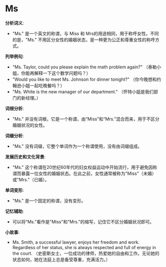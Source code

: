 # Ms

**分析词义**:

  

*   "Ms." 是一个英文的称谓，与 Miss 和 Mrs的用途相同，用于称呼女性。不同的是，"Ms." 不用区分女性的婚姻状态，是一种更为公正和尊重女性的称呼方式。

  

**列举例句**:

  

*   "Ms. Taylor, could you please explain the math problem again?" （泰勒小姐，你能再解释一下这个数学问题吗？）
*   "Would you like to meet Ms. Johnson for dinner tonight?" （你今晚想和约翰逊小姐一起吃晚餐吗？）
*   "Ms. White is the new manager of our department." （怀特小姐是我们部门的新经理。）

  

**词根分析**:

  

*   "Ms." 并没有词根，它是一个称谓，由“Miss”和“Mrs.”混合而来，用于不区分婚姻状况的女性。

  

**词缀分析**:

  

*   "Ms." 没有词缀，它整个单词作为一个称谓使用，没有由词缀组成。

  

**发展历史和文化背景**:

  

*   "Ms." 这个称谓在20世纪60年代的妇女权益运动中开始流行，用于避免因称谓而暴露一位女性的婚姻状态。在此之前，女性通常被称为"Miss"（未婚）或"Mrs."（已婚）。

  

**单词变形**:

  

*   "Ms." 是一个固定的称谓，没有变形。

  

**记忆辅助**:

  

*   可以将“Ms.”看作是"Miss"和"Mrs."的缩写，记住它不区分婚姻状况即可。

  

**小故事**:

  

*   Ms. Smith, a successful lawyer, enjoys her freedom and work. Regardless of her status, she is always respected and full of energy in the court. （史密斯女士，一位成功的律师，热爱她的自由和工作。无论她的状态如何，她在法庭上总是备受尊重，充满活力。）
